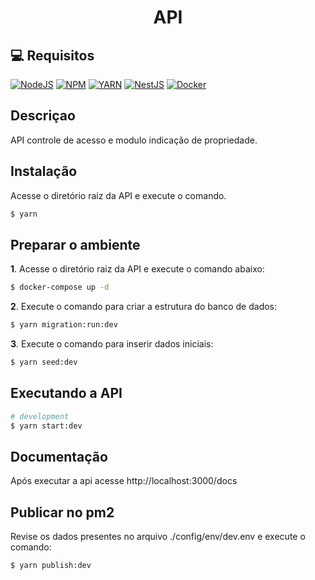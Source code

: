 <h1 align="center">API</h1>

## :computer: Requisitos

[![NodeJS](https://img.shields.io/badge/node.js-%2343853D.svg?style=for-the-badge&logo=node.js&logoColor=white)]((https://nodejs.org/en//))
[![NPM](https://img.shields.io/badge/NPM-%23000000.svg?style=for-the-badge&logo=npm&logoColor=white)](https://www.npmjs.com/)
[![YARN](https://img.shields.io/badge/YARN-%23000000.svg?style=for-the-badge&logo=yarn&logoColor=white)](https://yarnpkg.com/)
[![NestJS](https://img.shields.io/badge/nestjs-%23E0234E.svg?style=for-the-badge&logo=nestjs&logoColor=white)](https://nestjs.com/)
[![Docker](https://img.shields.io/badge/docker-%230db7ed.svg?style=for-the-badge&logo=docker&logoColor=white)](https://docs.docker.com/compose/install/#install-compose)

## Descriçao

API controle de acesso e modulo indicação de propriedade.

## Instalação

Acesse o diretório raiz da API e execute o comando.

```bash
$ yarn
```
## Preparar o ambiente

**1**. Acesse o diretório raiz da API e execute o comando abaixo:

``` sh
$ docker-compose up -d
```

**2**. Execute o comando para criar a estrutura do banco de dados:

``` sh
$ yarn migration:run:dev
```

**3**. Execute o comando para inserir dados iniciais:

``` sh
$ yarn seed:dev
```

## Executando a API

```bash
# development
$ yarn start:dev

```
## Documentação

Após executar a api acesse http://localhost:3000/docs

## Publicar no pm2

Revise os dados presentes no arquivo ./config/env/dev.env e execute o comando:

```bash
$ yarn publish:dev
```
